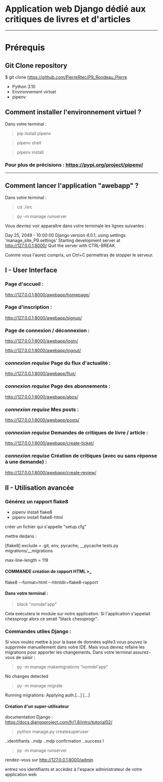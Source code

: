 # Application web Django dédié aux critiques de livres et d'articles
---
# Prérequis

## Git Clone repository

$ git clone https://github.com/PierreRtec/P9_Rondeau_Pierre

- Python 3.10
- Environnement virtuel
- pipenv

## Comment installer l'environnement virtuel ?
Dans votre terminal :

> pip install pipenv

> pipenv shell

> pipenv install

### Pour plus de précisions : https://pypi.org/project/pipenv/
---

## Comment lancer l'application "awebapp" ?
Dans votre terminal :

> cd ./src

> py -m manage runserver

Vous devriez voir apparaître dans votre terminale les lignes suivantes :

Day 25, 2049 - 10:00:00
Django version 4.0.1, using settings 'manage_site_P9.settings'
Starting development server at http://127.0.0.1:8000/
Quit the server with CTRL-BREAK.

Comme vous l'aurez compris, un Ctrl+C permettras de stopper le serveur.



## I - User Interface

### Page d'accueil :

http://127.0.0.1:8000/awebapp/homepage/

### Page d'inscription :

http://127.0.0.1:8000/awebapp/signup/

### Page de connexion / déconnexion :

http://127.0.0.1:8000/awebapp/login/

http://127.0.0.1:8000/awebapp/logout/

### *connexion requise* Page du flux d'actualité :

http://127.0.0.1:8000/awebapp/flux/

### *connexion requise* Page des abonnements :

http://127.0.0.1:8000/awebapp/abos/

### *connexion requise* Mes posts :

http://127.0.0.1:8000/awebapp/posts/

### *connexion requise* Demandes de critiques de livre / article :

http://127.0.0.1:8000/awebapp/create-ticket/


### *connexion requise* Création de critiques (avec ou sans réponse à une demande) :

http://127.0.0.1:8000/awebapp/create-review/

## II - Utilisation avancée

### Générez un rapport flake8

+ pipenv install flake8
+ pipenv install flake8-html

créer un fichier qui s'appelle "setup.cfg"

mettre dedans : 

[flake8] 
exclude =
        .git,
        env,
        pycache,
        __pycache
        tests.py
        migrations/__migrations

max-line-length = 119

#### COMMANDE création de rapport HTML >_

flake8 --format=html --htmldir=flake8-rapport

#### Dans votre terminal :

> black "nomdel'app"

Cela exécutera le module sur notre application. Si l'application s'appelait chessprogr alors ce serait "black chessprogr".

### Commandes utiles Django :

Si vous voulez mettre à jour la base de données sqlite3 vous pouvez la supprimée manuellement dans votre IDE.
Mais vous devrez refaire les migrations pour apporter les changements. 
Dans votre terminal assurez-vous de saisir :

> py -m manage makemigrations "nomdel'app"

No changes detected

> py -m manage migrate

Running migrations:
  Applying auth.[...]
  [...]

#### Création d'un super-utilisateur

documentation Django : https://docs.djangoproject.com/fr/1.8/intro/tutorial02/

> python manage.py createsuperuser

..identifiants
..mdp
..mdp confirmation
..success !

> py -m manage runserver

rendez-vous sur http://127.0.0.1:8000/admin

entrez vos identifiants et accèdez à l'espace administrateur de votre application web

